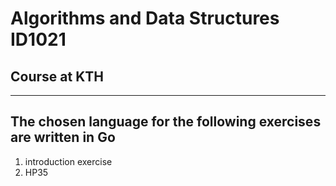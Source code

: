 # Algorithms and Data Structures ID1021
## Course at KTH
---
## The chosen language for the following exercises are written in Go
1. introduction exercise 
2. HP35
